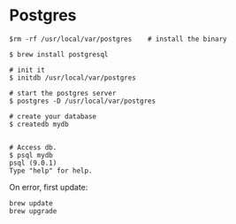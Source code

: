 # Postgres

    $rm -rf /usr/local/var/postgres    # install the binary

    $ brew install postgresql

    # init it
    $ initdb /usr/local/var/postgres

    # start the postgres server
    $ postgres -D /usr/local/var/postgres

    # create your database
    $ createdb mydb


    # Access db.
    $ psql mydb
    psql (9.0.1)
    Type "help" for help.

On error, first update:

    brew update
    brew upgrade